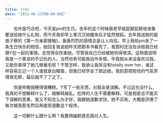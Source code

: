 ```yaml
---
title: 1742
date: "2011-06-13T00:00:00Z"
---
```

　　也许是巧合吧，今天是pin的生日。去年的这个时候我老早就屁颠屁颠地准备要送给她什么礼物，而今天我却早上晕沉沉地醒来后才猛然想起。去年我送她的是痞子蔡的《第一次亲密接触》，轰轰烈烈的感情总是让人向往。早上我给pin发了一条生日快乐的短信，她回复我说她昨天把那本书看完了。我暂时还没告诉她我已经跟Y在一起的事情。总觉得会伤害她。尽管我自己已经被她伤得很深。这侧面说明我是一个善良的不记仇的人。当然也有可能我自作多情，毕竟她从来没喜欢过我，又能伤害得了她几根毫毛呢？不管怎样，我承认我并没有totally over her，谁这样容易忘记一个人谁就是白眼狼，但我已经学会了疏远她，我刻意把短信的气氛弄得很无聊，最后就不了了之了。

　　但是昨晚我睡得很糟糕。Y写了一些东西，对我全是误解。不过这也没什么，我真的不想解释什么了，越解释越乱。彪悍的人生不需要解释。可是相爱总不能买下误解的恶果，我又不知怎么办才好。我跟她道歉求饶，她不买账，大概是厌倦了每次被我惹毛然后再接受道歉这个程序。

　　这一切都什么跟什么啊？我要用幽默感去面对人生。